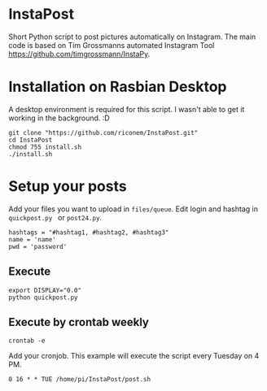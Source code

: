 # InstaPost
Short Python script to post pictures automatically on Instagram.
The main code is based on Tim Grossmanns automated Instagram Tool https://github.com/timgrossmann/InstaPy.

# Installation on Rasbian Desktop
A desktop environment is required for this script. I wasn't able to get it working in the background. :D
```
git clone "https://github.com/riconem/InstaPost.git"
cd InstaPost
chmod 755 install.sh
./install.sh
```
# Setup your posts
Add your files you want to upload in ```files/queue```.
Edit login and hashtag in ```quickpost.py ``` or ```post24.py```.
```
hashtags = "#hashtag1, #hashtag2, #hashtag3"
name = 'name'
pwd = 'password'
```
## Execute
```
export DISPLAY="0.0"
python quickpost.py
```
## Execute by crontab weekly
```
crontab -e
```
Add your cronjob. This example will execute the script every Tuesday on 4 PM. 
```
0 16 * * TUE /home/pi/InstaPost/post.sh
```
